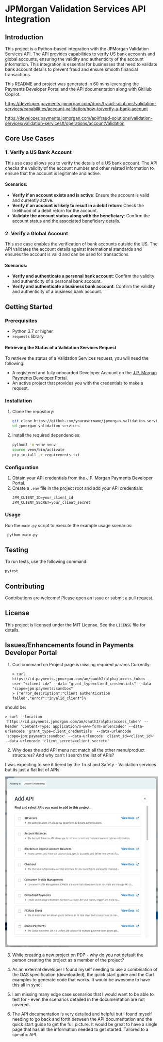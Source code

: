 # JPMorgan Validation Services API Integration

## Introduction

This project is a Python-based integration with the JPMorgan Validation Services API. The API provides capabilities to verify US bank accounts and global accounts, ensuring the validity and authenticity of the account information. This integration is essential for businesses that need to validate bank account details to prevent fraud and ensure smooth financial transactions.

This README and project was generated in 60 mins leveraging the Payments Developer Portal and the API documentation along with GitHub Copilot.

https://developer.payments.jpmorgan.com/docs/fraud-solutions/validation-services/capabilities/account-validation/how-to/verify-a-bank-account

https://developer.payments.jpmorgan.com/api/fraud-solutions/validation-services/validation-services#/operations/accountValidation


## Core Use Cases

### 1. Verify a US Bank Account
This use case allows you to verify the details of a US bank account. The API checks the validity of the account number and other related information to ensure that the account is legitimate and active.

#### Scenarios:
- **Verify if an account exists and is active**: Ensure the account is valid and currently active.
- **Verify if an account is likely to result in a debit return**: Check the likelihood of a debit return for the account.
- **Validate the account status along with the beneficiary**: Confirm the account status and the associated beneficiary details.

### 2. Verify a Global Account
This use case enables the verification of bank accounts outside the US. The API validates the account details against international standards and ensures the account is valid and can be used for transactions.

#### Scenarios:
- **Verify and authenticate a personal bank account**: Confirm the validity and authenticity of a personal bank account.
- **Verify and authenticate a business bank account**: Confirm the validity and authenticity of a business bank account.

## Getting Started

### Prerequisites
- Python 3.7 or higher
- `requests` library

#### Retrieving the Status of a Validation Services Request
To retrieve the status of a Validation Services request, you will need the following:
- A registered and fully onboarded Developer Account on the [J.P. Morgan Payments Developer Portal](https://developer.payments.jpmorgan.com/docs/quick-start).
- An active project that provides you with the credentials to make a request.


### Installation
1. Clone the repository:
   ```sh
   git clone https://github.com/yourusername/jpmorgan-validation-services.git
   cd jpmorgan-validation-services
   ```

2. Install the required dependencies:
   ```sh
   python3 -m venv venv
   source venv/bin/activate
   pip install -r requirements.txt
   ```

### Configuration
1. Obtain your API credentials from the J.P. Morgan Payments Developer Portal.
2. Create a `.env` file in the project root and add your API credentials:
   ```env
   JPM_CLIENT_ID=your_client_id
   JPM_CLIENT_SECRET=your_client_secret
   ```

### Usage
Run the `main.py` script to execute the example usage scenarios:
   ```sh
    python main.py
   ```

## Testing
To run tests, use the following command:
```sh
pytest
```

## Contributing
Contributions are welcome! Please open an issue or submit a pull request.

## License
This project is licensed under the MIT License. See the `LICENSE` file for details.

## Issues/Enhancements found in Payments Developer Portal

1. Curl command on Project page is missing required params
Currently:
   ``` shell
   > curl https://id.payments.jpmorgan.com/am/oauth2/alpha/access_token --user "<client id>" --data "grant_type=client_credentials" --data "scope=jpm:payments:sandbox"
   > {"error_description":"Client authentication failed","error":"invalid_client"}%   
   ```
should be:
   ``` shell
   > curl --location 'https://id.payments.jpmorgan.com/am/oauth2/alpha/access_token' --header 'Content-Type: application/x-www-form-urlencoded' --data-urlencode 'grant_type=client_credentials' --data-urlencode 'scope=jpm:payments:sandbox' --data-urlencode 'client_id=<client_id>' --data-urlencode 'client_secret=<client_secret>'
   ```

2. Why does the add API menu not match all the other menu/product structures? And why can't I search the list of APIs?

I was expecting to see it tiered by the Trust and Safety - Validation services but its just a flat list of APIs.

![img.png](img.png)

3. While creating a new project on PDP - why do you not default the person creating the project as a member of the project?

4. As an external developer I found myself needing to use a combination of the OAS specification (downloaded), the quick start guide and the Curl examples to generate code that works. It would be awesome to have this all in sync.

5. I am missing many edge case scenarios that I would want to be able to test for - even the scenarios detailed in the documentation are not covered.

6. The API documentation is very detailed and helpful but I found myself needing to go back and forth between the API documentation and the quick start guide to get the full picture. It would be great to have a single page that has all the information needed to get started. Tailored to a specific API.


